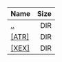 |Name|Size|
|:---|---:|
|[..](../index.html)|DIR|
|[[ATR]]([ATR]/index.html)|DIR|
|[[XEX]]([XEX]/index.html)|DIR|
